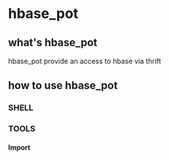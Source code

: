 hbase_pot
=========

what's hbase_pot
--------
hbase_pot provide an access to hbase via thrift


how to use hbase_pot
--------
### SHELL


### TOOLS
#### Import
